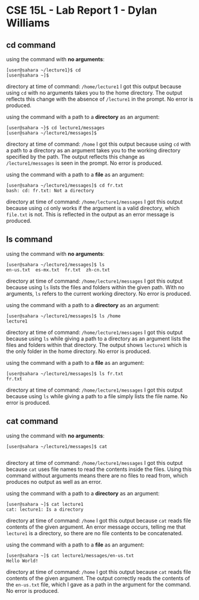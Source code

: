 # CSE 15L - Lab Report 1 - Dylan Williams

## cd command
using the command with **no arguments**:
```
[user@sahara ~/lecture1}$ cd
[user@sahara ~]$
```
directory at time of command: `/home/lecture1`
I got this output because using `cd` with no arguments takes you to the home directory. The output reflects this change with the absence of `/lecture1` in the prompt.
No error is produced.

using the command with a path to a **directory** as an argument:
```
[user@sahara ~}$ cd lecture1/messages
[user@sahara ~/lecture1/messages]$
```
directory at time of command: `/home`
I got this output because using `cd` with a path to a directory as an argument takes you to the working directory specified by the path. The output reflects this change as `/lecture1/messages` is seen in the prompt.
No error is produced.

using the command with a path to a **file** as an argument:
```
[user@sahara ~/lecture1/messages]$ cd fr.txt
bash: cd: fr.txt: Not a directory
```
directory at time of command: `/home/lecture1/messages`
I got this output because using `cd` only works if the argument is a valid directory, which `file.txt` is not. This is reflected in the output as an error message is produced.


## ls command
using the command with **no arguments**:
```
[user@sahara ~/lecture1/messages]$ ls
en-us.txt  es-mx.txt  fr.txt  zh-cn.txt
```
directory at time of command: `/home/lecture1/messages`
I got this output because using `ls` lists the files and folders within the given path. With no arguments, `ls` refers to the current working directory.
No error is produced.

using the command with a path to a **directory** as an argument:
```
[user@sahara ~/lecture1/messages]$ ls /home
lecture1
```
directory at time of command: `/home/lecture1/messages`
I got this output because using `ls` while giving a path to a directory as an argument lists the files and folders within that directory. The output shows `lecture1` which is the only folder in the home directory.
No error is produced.

using the command with a path to a **file** as an argument:
```
[user@sahara ~/lecture1/messages]$ ls fr.txt
fr.txt
```
directory at time of command: `/home/lecture1/messages`
I got this output because using `ls` while giving a path to a file simply lists the file name.
No error is produced.


## cat command
using the command with **no arguments**:
```
[user@sahara ~/lecture1/messages]$ cat
        
```
directory at time of command: `/home/lecture1/messages`
I got this output because `cat` uses file names to read the contents inside the files. Using this command without arguments means there are no files to read from, which produces no output as well as an error.

using the command with a path to a **directory** as an argument:
```
[user@sahara ~]$ cat lecture1
cat: lecture1: Is a directory
```
directory at time of command: `/home`
I got this output because `cat` reads file contents of the given argument. An error message occurs, telling me that `lecture1` is a directory, so there are no file contents to be concatenated.

using the command with a path to a **file** as an argument:
```
[user@sahara ~]$ cat lecture1/messages/en-us.txt
Hello World!
```
directory at time of command: `/home`
I got this output because `cat` reads file contents of the given argument. The output correctly reads the contents of the `en-us.txt` file, which I gave as a path in the argument for the command.
No error is produced.


